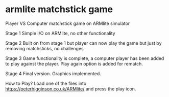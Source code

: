 # armlite matchstick game
 Player VS Computer matchstick game on ARMlite simulator

Stage 1
    Simple I/O on ARMlite, no other functionality

Stage 2
    Built on from stage 1 but player can now play the game but just by removing matchsticks, no challenges

Stage 3
    Game functionality is complete, a computer player has been added to play against the player. Play again option is added for rematch.

Stage 4
    Final version. Graphics implemented.

How to Play?
Load one of the files into https://peterhigginson.co.uk/ARMlite/ and press the play icon.